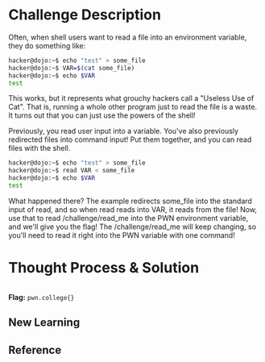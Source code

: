 # Challenge Description
Often, when shell users want to read a file into an environment variable, they do something like:
```bash
hacker@dojo:~$ echo "test" > some_file
hacker@dojo:~$ VAR=$(cat some_file)
hacker@dojo:~$ echo $VAR
test
```
This works, but it represents what grouchy hackers call a "Useless Use of Cat". That is, running a whole other program just to read the file is a waste. It turns out that you can just use the powers of the shell!

Previously, you read user input into a variable. You've also previously redirected files into command input! Put them together, and you can read files with the shell.
```bash
hacker@dojo:~$ echo "test" > some_file
hacker@dojo:~$ read VAR < some_file
hacker@dojo:~$ echo $VAR
test
```
What happened there? The example redirects some_file into the standard input of read, and so when read reads into VAR, it reads from the file! Now, use that to read /challenge/read_me into the PWN environment variable, and we'll give you the flag! The /challenge/read_me will keep changing, so you'll need to read it right into the PWN variable with one command!
# Thought Process & Solution

```bash

```
**Flag:** `pwn.college{}`
## New Learning
## Reference
